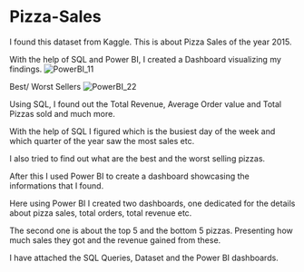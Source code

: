 # Pizza-Sales
I found this dataset from Kaggle. This is about Pizza Sales of the year 2015.

With the help of SQL and Power BI, I created a Dashboard visualizing my findings.
![PowerBI_11](https://github.com/FaizalAbdulNazar/Pizza-Sales/assets/159605612/6f4143a6-7b2c-4376-916f-b504b1aeeea3)

Best/ Worst Sellers
![PowerBI_22](https://github.com/FaizalAbdulNazar/Pizza-Sales/assets/159605612/89c66dbe-b35c-4fec-b17d-84f5fdbb2c18)

Using SQL, I found out the Total Revenue, Average Order value and Total Pizzas sold and much more.

With the help of SQL I figured which is the busiest day of the week and which quarter of the year saw the most sales etc.

I also tried to find out what are the best and the worst selling pizzas.

After this I used Power BI to create a dashboard showcasing the informations that I found.

Here using Power BI I created two dashboards, one dedicated for the details about pizza sales, total orders, total revenue etc.

The second one is about the top 5 and the bottom 5 pizzas. Presenting how much sales they got and the revenue gained from these.

I have attached the SQL Queries, Dataset and the Power BI dashboards.
